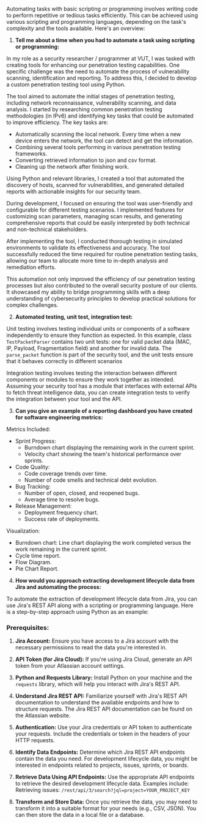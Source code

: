Automating tasks with basic scripting or programming involves writing code to perform repetitive or tedious tasks efficiently. This can be achieved using various scripting and programming languages, depending on the task's complexity and the tools available. Here's an overview:

1. **Tell me about a time when you had to automate a task using scripting or programming:**

In my role as a security researcher / programmer at VUT, I was tasked with creating tools for enhancing our penetration testing capabilities. One specific challenge was the need to automate the process of vulnerability scanning, identification and reporting. To address this, I decided to develop a custom penetration testing tool using Python.

The tool aimed to automate the initial stages of penetration testing, including network reconnaissance, vulnerability scanning, and data analysis. I started by researching common penetration testing methodologies (in IPv6) and identifying key tasks that could be automated to improve efficiency. The key tasks are:
- Automatically scanning the local network. Every time when a new device enters the network, the tool can detect and get the information.
- Combining several tools performing in various penetration testing frameworks.
- Converting retrieved information to json and csv format.
- Cleaning up the network after finishing work.

Using Python and relevant libraries, I created a tool that automated the discovery of hosts, scanned for vulnerabilities, and generated detailed reports with actionable insights for our security team.

During development, I focused on ensuring the tool was user-friendly and configurable for different testing scenarios. I implemented features for customizing scan parameters, managing scan results, and generating comprehensive reports that could be easily interpreted by both technical and non-technical stakeholders.

After implementing the tool, I conducted thorough testing in simulated environments to validate its effectiveness and accuracy. The tool successfully reduced the time required for routine penetration testing tasks, allowing our team to allocate more time to in-depth analysis and remediation efforts.

This automation not only improved the efficiency of our penetration testing processes but also contributed to the overall security posture of our clients. It showcased my ability to bridge programming skills with a deep understanding of cybersecurity principles to develop practical solutions for complex challenges.

2. **Automated testing, unit test, integration test:**

Unit testing involves testing individual units or components of a software independently to ensure they function as expected. In this example,  class `TestPacketParser` contains two unit tests: one for valid packet data (MAC, IP, Payload, Fragmentation field) and another for invalid data. The `parse_packet` function is part of the security tool, and the unit tests ensure that it behaves correctly in different scenarios

Integration testing involves testing the interaction between different components or modules to ensure they work together as intended. Assuming your security tool has a module that interfaces with external APIs to fetch threat intelligence data, you can create integration tests to verify the integration between your tool and the API.

3. **Can you give an example of a reporting dashboard you have created for software engineering metrics:**

Metrics Included:
- Sprint Progress:
    - Burndown chart displaying the remaining work in the current sprint.
    - Velocity chart showing the team's historical performance over sprints.
- Code Quality:
    - Code coverage trends over time.
    - Number of code smells and technical debt evolution.
- Bug Tracking:
    - Number of open, closed, and reopened bugs.
    - Average time to resolve bugs.
- Release Management:
    - Deployment frequency chart.
    - Success rate of deployments.

Visualization:
- Burndown chart: Line chart displaying the work completed versus the work remaining in the current sprint.
- Cycle time report.
- Flow Diagram.
- Pie Chart Report.

4. **How would you approach extracting development lifecycle data from Jira and automating the process:**

To automate the extraction of development lifecycle data from Jira, you can use Jira's REST API along with a scripting or programming language. Here is a step-by-step approach using Python as an example:

### Prerequisites:

1. **Jira Account:** Ensure you have access to a Jira account with the necessary permissions to read the data you're interested in.
    
2. **API Token (for Jira Cloud):** If you're using Jira Cloud, generate an API token from your Atlassian account settings.
    
3. **Python and Requests Library:** Install Python on your machine and the `requests` library, which will help you interact with Jira's REST API.

4. **Understand Jira REST API:** Familiarize yourself with Jira's REST API documentation to understand the available endpoints and how to structure requests. The Jira REST API documentation can be found on the Atlassian website.
    
5. **Authentication:** Use your Jira credentials or API token to authenticate your requests. Include the credentials or token in the headers of your HTTP requests.
    
6. **Identify Data Endpoints:** Determine which Jira REST API endpoints contain the data you need. For development lifecycle data, you might be interested in endpoints related to projects, issues, sprints, or boards.
    
7. **Retrieve Data Using API Endpoints:** Use the appropriate API endpoints to retrieve the desired development lifecycle data. Examples include: Retrieving issues: `/rest/api/3/search?jql=project=YOUR_PROJECT_KEY`

8. **Transform and Store Data:** Once you retrieve the data, you may need to transform it into a suitable format for your needs (e.g., CSV, JSON). You can then store the data in a local file or a database.
 

